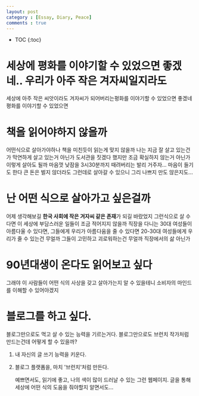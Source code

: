 ```yaml
---
layout: post
category : [Essay, Diary, Peace]
comments : true
---
```


* TOC
{:toc}

# 세상에 평화를 이야기할 수 있었으면 좋겠네.. 우리가 아주 작은 겨자씨일지라도

세상에 아주 작은 씨앗이라도
겨자씨가 되어버리는평화를 이야기할 수 있었으면 좋겠네
평화를 이야기할 수 있었으면

# 책을 읽어야하지 않을까

어떤식으로 살아가야하나
책을 미친듯이 읽는게 맞지 않을까
나는 지금 잘 살고 있는건가
막연하게 살고 있는거 아닌가
도서관을 짓겠다 했지만 조금 확실하지 않는거 아닌가
이렇게 살아도 될까
마음껏 낮잠을 3시30분까지 때려버리는
발리 거주자...
마음이 들기도 한다
큰 돈은 벌지 않더라도 그런데로 살아갈 수 있으니
그리 나쁘지 만도 않은지도...

# 난 어떤 식으로 살아가고 싶은걸까

어제 생각해보길
**한국 사회에 작은 겨자씨 같은 존재**가 되길 바랐었지
그런식으로 살 수 다면 이 세상에 부담스러운 일들이 조금 적어지지 않을까
직장을 다니는 30대 여성들이 아름다울 수 있다면,
그들에게 우리가 아름다움을 줄 수 있다면
20-30대 여성들에게 우리가 줄 수 있는건 무얼까
그들이 고민하고 괴로워하는건 무얼까
직장에서의 삶 아닌가

# 90년대생이 온다도 읽어보고 싶다

그래야 이 사람들이 어떤 식의 사상을 갖고 살아가는지 알 수 있을테니
소비자의 마인드를 이해할 수 있어야겠지


# 블로그를 하고 싶다.

블로그만으로도 먹고 살 수 있는 능력을 기르는거다.
블로그만으로도 브런치 작가처럼 만드는건데
어떻게 할 수 있을까?

1. 내 자신의 글 쓰기 능력을 키운다.
2. 블로그 플랫폼을, 마치 '브런치'처럼 만든다. 

    예쁘면서도, 읽기에 좋고, 나의 색이 많이 드러날 수 있는 그런 웹페이지.
    글을 통해 세상에 어떤 식의 도움을 줘야할지 알면서도...
    